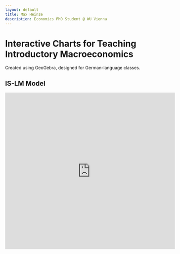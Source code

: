 ```yaml
---
layout: default
title: Max Heinze
description: Economics PhD Student @ WU Vienna
---
```


# Interactive Charts for Teaching Introductory Macroeconomics

Created using GeoGebra, designed for German-language classes.

## IS-LM Model

<p><iframe style="border: 0px;" title="islm" src="https://www.geogebra.org/material/iframe/id/ttncs7ek/width/549/height/505/border/888888/sfsb/false/smb/false/stb/false/stbh/false/ai/false/asb/false/sri/false/rc/false/ld/false/sdz/false/ctl/false" width="549px" height="505px"></iframe></p>
